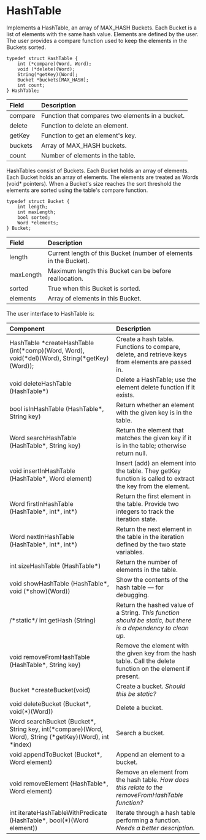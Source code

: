 # HashTable

Implements a HashTable, an array of MAX_HASH Buckets. Each Bucket is a list of elements with the same hash value. Elements are defined by the user. The user provides a compare function used to keep the elements in the Buckets sorted.
```
typedef struct HashTable {
	int (*compare)(Word, Word);
	void (*delete)(Word);
	String(*getKey)(Word);
	Bucket *buckets[MAX_HASH];
	int count;
} HashTable;
```
|Field|Description|
|:---|:---|
|compare|Function that compares two elements in a bucket.|
|delete|Function to delete an element.|
|getKey|Function to get an element's key.|
|buckets|Array of MAX_HASH buckets.|
|count|Number of elements in the table.|

HashTables consist of Buckets. Each Bucket holds an array of elements. Each Bucket holds an array of elements. The elements are treated as Words (void\* pointers). When a Bucket's size reaches the sort threshold the elements are sorted using the table's compare function.

```
typedef struct Bucket {
	int length;
	int maxLength;
	bool sorted;
	Word *elements;
} Bucket;
```
|Field|Description|
|:---|:---|
|length|Current length of this Bucket (number of elements in the Bucket).|
|maxLength|Maximum length this Bucket can be before reallocation.|
|sorted|True when this Bucket is sorted.|
|elements|Array of elements in this Bucket.|

The user interface to HashTable is:

|Component|Description|
|:---|:---|
|HashTable *createHashTable (int(\*comp)(Word, Word), void(\*del)(Word), String(\*getKey)(Word));|Create a hash table. Functions to compare, delete, and retrieve keys from elements are passed in.|
|void deleteHashTable (HashTable*)|Delete a HashTable; use the element delete function if it exists.|
|bool isInHashTable (HashTable\*, String key)|Return whether an element with the given key is in the table.|
|Word searchHashTable (HashTable\*, String key)|Return the element that matches the given key if it is in the table; otherwise return null.|
|void insertInHashTable (HashTable*, Word element)|Insert (add) an element into the table. They getKey function is called to extract the key from the element.|
|Word firstInHashTable (HashTable\*, int\*, int\*)|Return the first element in the table. Provide two integers to track the iteration state.|
|Word nextInHashTable (HashTable\*, int\*, int\*)|Return the next element in the table in the iteration defined by the two state variables.|
|int sizeHashTable (HashTable\*)|Return the number of elements in the table.|
|void showHashTable (HashTable\*, void (\*show)(Word))|Show the contents of the hash table &mdash; for debugging.||
|/\*static\*/ int getHash (String)|Return the hashed value of a String. *This function should be  static, but there is a dependency to clean up.*|
|void removeFromHashTable (HashTable\*, String key)|Remove the element with the given key from the hash table. Call the delete function on the element if present.|
|Bucket \*createBucket(void) |Create a bucket. *Should this be static?*|
|void deleteBucket (Bucket\*, void(\*)(Word))|Delete a bucket.|
|Word searchBucket (Bucket\*, String key, int(\*compare)(Word, Word), String (\*getKey)(Word), int \*index)|Search a bucket.|
|void appendToBucket (Bucket\*, Word element)|Append an element to a bucket.|
|void removeElement (HashTable\*, Word element)|Remove an element from the hash table. *How does this relate to the removeFromHashTable function?*|
|int iterateHashTableWithPredicate (HashTable\*, bool(*)(Word element))|Iterate through a hash table performing a function. *Needs a better description.*|